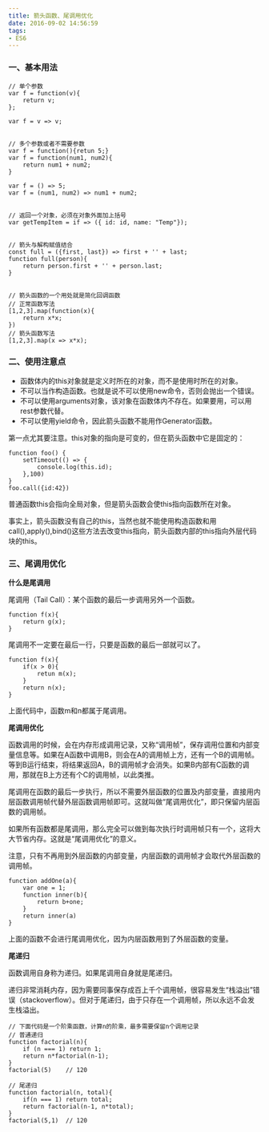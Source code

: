 ```yaml
---
title: 箭头函数、尾调用优化
date: 2016-09-02 14:56:59
tags:
- ES6
---
```

### 一、基本用法

    // 单个参数
    var f = function(v){
        return v;
    };
    
    var f = v => v;
    
    
    // 多个参数或者不需要参数
    var f = function(){retun 5;}
    var f = function(num1, num2){
        return num1 + num2;
    }
    
    var f = () => 5;
    var f = (num1, num2) => num1 + num2;
    

    // 返回一个对象，必须在对象外面加上括号
    var getTempItem = if => ({ id: id, name: "Temp"});
    
    
    // 箭头与解构赋值结合
    const full = ({first, last}) => first + '' + last;
    function full(person){
        return person.first + '' + person.last;
    }
    
    
    // 箭头函数的一个用处就是简化回调函数
    // 正常函数写法
    [1,2,3].map(function(x){
        return x*x;
    })
    // 箭头函数写法
    [1,2,3].map(x => x*x);
    

 <!-- more -->

### 二、使用注意点
- 函数体内的this对象就是定义时所在的对象，而不是使用时所在的对象。
- 不可以当作构造函数。也就是说不可以使用new命令，否则会抛出一个错误。
- 不可以使用arguments对象，该对象在函数体内不存在。如果要用，可以用rest参数代替。
- 不可以使用yield命令，因此箭头函数不能用作Generator函数。

第一点尤其要注意。this对象的指向是可变的，但在箭头函数中它是固定的：
    
    function foo() {
        setTimeout(() => {
            console.log(this.id);
        },100)
    }
    foo.call({id:42})
    
普通函数this会指向全局对象，但是箭头函数会使this指向函数所在对象。

事实上，箭头函数没有自己的this，当然也就不能使用构造函数和用call(),apply(),bind()这些方法去改变this指向，箭头函数内部的this指向外层代码块的this。

### 三、尾调用优化

**什么是尾调用**

尾调用（Tail Call）：某个函数的最后一步调用另外一个函数。

    function f(x){
        return g(x);
    }
    
尾调用不一定要在最后一行，只要是函数的最后一部就可以了。

    function f(x){
        if(x > 0){
            retun m(x);
        }
        return n(x);
    }
上面代码中，函数m和n都属于尾调用。

**尾调用优化**

函数调用的时候，会在内存形成调用记录，又称“调用帧”，保存调用位置和内部变量信息等。如果在A函数中调用B，则会在A的调用帧上方，还有一个B的调用帧。等到B运行结束，将结果返回A，B的调用帧才会消失。如果B内部有C函数的调用，那就在B上方还有个C的调用帧，以此类推。

尾调用在函数的最后一步执行，所以不需要外层函数的位置及内部变量，直接用内层函数调用帧代替外层函数调用帧即可。这就叫做“尾调用优化”，即只保留内层函数的调用帧。

如果所有函数都是尾调用，那么完全可以做到每次执行时调用帧只有一个，这将大大节省内存。这就是“尾调用优化”的意义。

注意，只有不再用到外层函数的内部变量，内层函数的调用帧才会取代外层函数的调用帧。

    function addOne(a){
        var one = 1;
        function inner(b){
            return b+one;
        }
        return inner(a)
    }

上面的函数不会进行尾调用优化，因为内层函数用到了外层函数的变量。

**尾递归**

函数调用自身称为递归。如果尾调用自身就是尾递归。

递归非常消耗内存，因为需要同事保存成百上千个调用帧，很容易发生“栈溢出”错误（stackoverflow）。但对于尾递归，由于只存在一个调用帧，所以永远不会发生栈溢出。

    // 下面代码是一个阶乘函数，计算n的阶乘，最多需要保留n个调用记录
    // 普通递归
    function factorial(n){
        if (n === 1) return 1;
        return n*factorial(n-1);
    }
    factorial(5)    // 120
    
    // 尾递归
    function factorial(n, total){
        if(n === 1) return total;
        return factorial(n-1, n*total);
    }
    factorial(5,1)  // 120

    